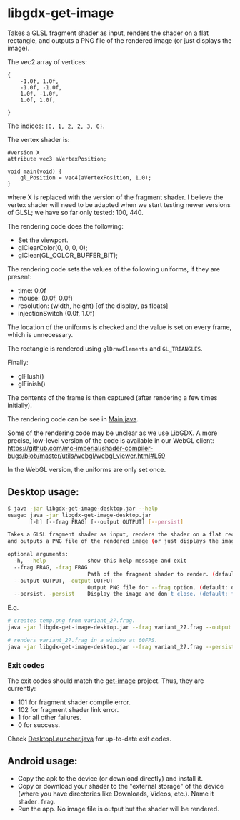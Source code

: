 # libgdx-get-image

Takes a GLSL fragment shader as input, renders the shader on a flat rectangle, 
and outputs a PNG file of the rendered image (or just displays the image).

The vec2 array of vertices:

```
{
    -1.0f, 1.0f,
    -1.0f, -1.0f,
    1.0f, -1.0f,
    1.0f, 1.0f,

}
```

The indices: `{0, 1, 2, 2, 3, 0}`.

The vertex shader is:

```
#version X
attribute vec3 aVertexPosition;

void main(void) {
    gl_Position = vec4(aVertexPosition, 1.0);
}
```

where X is replaced with the version of the fragment shader.
I believe the vertex shader will need to be adapted when we start testing
newer versions of GLSL; we have so far only tested: 100, 440.


The rendering code does the following:

* Set the viewport.
* glClearColor(0, 0, 0, 0);
* glClear(GL_COLOR_BUFFER_BIT);

The rendering code sets the values of the following uniforms, if they are present:

* time: 0.0f
* mouse: (0.0f, 0.0f)
* resolution: (width, height) [of the display, as floats]
* injectionSwitch (0.0f, 1.0f)

The location of the uniforms is checked and the value is set on every frame,
which is unnecessary.

The rectangle is rendered using `glDrawElements` and `GL_TRIANGLES`.

Finally: 

* glFlush()
* glFinish()

The contents of the frame is then captured (after rendering a few times initially).

The rendering code can be see in [Main.java](core/src/uk/ac/ic/doc/multicore/oglfuzzer/libgdx/getimage/Main.java#L78).

Some of the rendering code may be unclear as we use LibGDX.
A more precise, low-level version of the code is available in our WebGL client:
https://github.com/mc-imperial/shader-compiler-bugs/blob/master/utils/webgl/webgl_viewer.html#L59

In the WebGL version, the uniforms are only set once.




## Desktop usage:

```bash
$ java -jar libgdx-get-image-desktop.jar --help
usage: java -jar libgdx-get-image-desktop.jar
       [-h] [--frag FRAG] [--output OUTPUT] [--persist]

Takes a GLSL fragment shader as input, renders the shader on a flat rectangle, 
and outputs a PNG file of the rendered image (or just displays the image).

optional arguments:
  -h, --help             show this help message and exit
  --frag FRAG, -frag FRAG
                         Path of the fragment shader to render. (default: shader.frag)
  --output OUTPUT, -output OUTPUT
                         Output PNG file for --frag option. (default: output.png)
  --persist, -persist    Display the image and don't close. (default: false)
```

E.g. 

```bash
# creates temp.png from variant_27.frag.
java -jar libgdx-get-image-desktop.jar --frag variant_27.frag --output temp.png

# renders variant_27.frag in a window at 60FPS.
java -jar libgdx-get-image-desktop.jar --frag variant_27.frag --persist
```

### Exit codes

The exit codes should match the [get-image](http://github.com/mc-imperial/get-image/) project.
Thus, they are currently:

* 101 for fragment shader compile error.
* 102 for fragment shader link error.
* 1 for all other failures.
* 0 for success.

Check [DesktopLauncher.java](desktop/src/uk/ac/ic/doc/multicore/oglfuzzer/libgdx/getimage/desktop/DesktopLauncher.java)
for up-to-date exit codes.

## Android usage:

* Copy the apk to the device (or download directly) and install it.
* Copy or download your shader to the "external storage" of the device
(where you have directories like Downloads, Videos, etc.).
Name it `shader.frag`.
* Run the app.
No image file is output but the shader will be rendered. 
